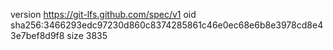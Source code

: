 version https://git-lfs.github.com/spec/v1
oid sha256:3466293edc97230d860c8374285861c46e0ec68e6b8e3978cd8e43e7bef8d9f8
size 3835
